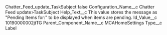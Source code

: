 <?xml version="1.0" encoding="UTF-8"?>
<CustomMetadata xmlns="http://soap.sforce.com/2006/04/metadata" xmlns:xsi="http://www.w3.org/2001/XMLSchema-instance" xmlns:xsd="http://www.w3.org/2001/XMLSchema">
    <label>Chatter_Feed_update_TaskSubject</label>
    <protected>false</protected>
    <values>
        <field>Configuration_Name__c</field>
        <value xsi:type="xsd:string">Chatter Feed update&gt;TaskSubject</value>
    </values>
    <values>
        <field>Help_Text__c</field>
        <value xsi:type="xsd:string">This value stores the message as &quot;Pending Items for:&quot; to be displayed when items are pending.</value>
    </values>
    <values>
        <field>Id_Value__c</field>
        <value xsi:type="xsd:string">10190000002jtTG</value>
    </values>
    <values>
        <field>Parent_Component_Name__c</field>
        <value xsi:type="xsd:string">MCAHomeSettings</value>
    </values>
    <values>
        <field>Type__c</field>
        <value xsi:type="xsd:string">Label</value>
    </values>
</CustomMetadata>
